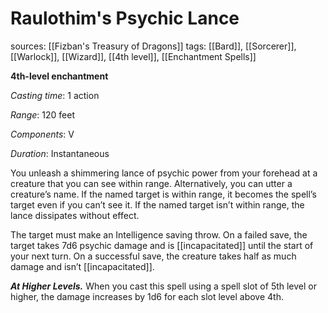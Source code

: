 # Raulothim's Psychic Lance
sources: [[Fizban's Treasury of Dragons]]
tags: [[Bard]], [[Sorcerer]], [[Warlock]], [[Wizard]], [[4th level]], [[Enchantment Spells]]

**4th-level enchantment**

*Casting time*: 1 action

*Range*: 120 feet

*Components*: V

*Duration*: Instantaneous

You unleash a shimmering lance of psychic power from your forehead at a creature that you can see within range. Alternatively, you can utter a creature’s name. If the named target is within range, it becomes the spell’s target even if you can’t see it. If the named target isn’t within range, the lance dissipates without effect.

The target must make an Intelligence saving throw. On a failed save, the target takes 7d6 psychic damage and is [[incapacitated]] until the start of your next turn. On a successful save, the creature takes half as much damage and isn’t [[incapacitated]].

**_At Higher Levels._** When you cast this spell using a spell slot of 5th level or higher, the damage increases by 1d6 for each slot level above 4th.